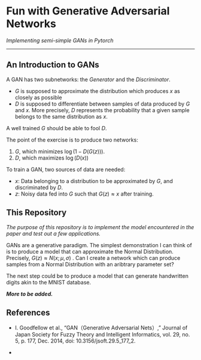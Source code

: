 # **Fun with Generative Adversarial Networks**
_Implementing semi-simple GANs in Pytorch_

--------

## **An Introduction to GANs**
A GAN has two subnetworks: the $G$_enerator_ and the $D$_iscriminator_.

* $G$ is supposed to approximate the distribution which produces $x$ as closely as possible
* $D$ is supposed to differentiate between samples of data produced by $G$ and $x$. More precisely, $D$ represents the probability that a given sample belongs to the same distribution as $x$.   

A well trained $G$ should be able to fool $D$. 

The point of the exercise is to produce two networks:
1.  $G$, which minimizes $\log(1 - D(G(z)))$. 
2.  $D$, which maximizes $\log(D(x))$

To train a GAN, two sources of data are needed:  
    
* $x$: Data belonging to a distribution to be approximated by $G$, and discriminated by $D$.
* $z$: Noisy data fed into $G$ such that $G(z) \approx x$ after training.


## **This Repository**
_The purpose of this repository is to implement the model encountered in the paper and test out a few applications._



GANs are a generative paradigm. The simplest demonstration I can think of is to produce a model that can approximate the Normal Distribution. Precisely, $G(z) \approx N(x; \mu,\sigma)$ . Can I create a network which can produce samples from a Normal Distribution with an aribtrary parameter set?


The next step could be to produce a model that can generate handwritten digits akin to the MNIST database. 

**_More to be added._**

## **References**
* I. Goodfellow et al., “GAN（Generative Adversarial Nets）,” Journal of Japan Society for Fuzzy Theory and Intelligent Informatics, vol. 29, no. 5, p. 177, Dec. 2014, doi: 10.3156/jsoft.29.5_177_2.

* 


